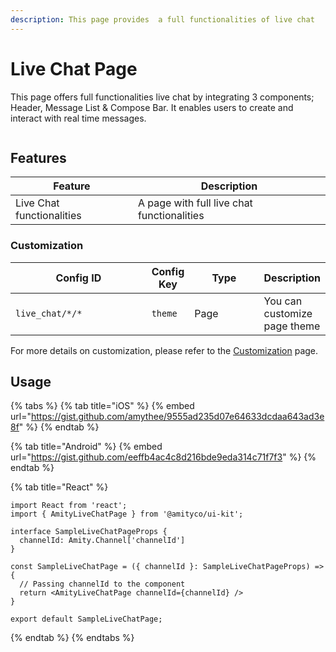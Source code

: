 ```yaml
---
description: This page provides  a full functionalities of live chat
---
```


# Live Chat Page

This page offers full functionalities live chat by integrating 3 components; Header, Message List & Compose Bar. It enables users to create and interact with real time messages.

<figure><img src="../../../../../.gitbook/assets/Screenshot 2567-04-10 at 22.24.08 (1).png" alt=""><figcaption></figcaption></figure>



## Features

| Feature                   | Description                                |
| ------------------------- | ------------------------------------------ |
| Live Chat functionalities | A page with full live chat functionalities |

### Customization

<table><thead><tr><th width="213">Config ID</th><th>Config Key</th><th width="102">Type</th><th>Description</th></tr></thead><tbody><tr><td><code>live_chat/*/*</code></td><td><code>theme</code></td><td>Page</td><td>You can customize page theme</td></tr></tbody></table>

For more details on customization, please refer to the [Customization](../../../customization/) page.

## Usage

{% tabs %}
{% tab title="iOS" %}
{% embed url="https://gist.github.com/amythee/9555ad235d07e64633dcdaa643ad3e8f" %}
{% endtab %}

{% tab title="Android" %}
{% embed url="https://gist.github.com/eeffb4ac4c8d216bde9eda314c71f7f3" %}
{% endtab %}

{% tab title="React" %}
```tsx
import React from 'react';
import { AmityLiveChatPage } from '@amityco/ui-kit';

interface SampleLiveChatPageProps {
  channelId: Amity.Channel['channelId']
}

const SampleLiveChatPage = ({ channelId }: SampleLiveChatPageProps) => {
  // Passing channelId to the component
  return <AmityLiveChatPage channelId={channelId} />
}

export default SampleLiveChatPage;

```
{% endtab %}
{% endtabs %}
